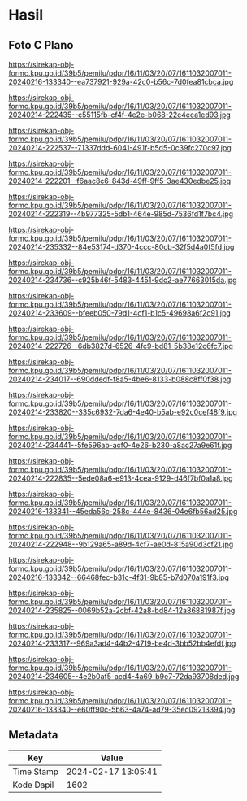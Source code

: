 # Hasil

## Foto C Plano

https://sirekap-obj-formc.kpu.go.id/39b5/pemilu/pdpr/16/11/03/20/07/1611032007011-20240216-133340--ea737921-929a-42c0-b56c-7d0fea81cbca.jpg

https://sirekap-obj-formc.kpu.go.id/39b5/pemilu/pdpr/16/11/03/20/07/1611032007011-20240214-222435--c55115fb-cf4f-4e2e-b068-22c4eea1ed93.jpg

https://sirekap-obj-formc.kpu.go.id/39b5/pemilu/pdpr/16/11/03/20/07/1611032007011-20240214-222537--71337ddd-6041-491f-b5d5-0c39fc270c97.jpg

https://sirekap-obj-formc.kpu.go.id/39b5/pemilu/pdpr/16/11/03/20/07/1611032007011-20240214-222201--f6aac8c6-843d-49ff-9ff5-3ae430edbe25.jpg

https://sirekap-obj-formc.kpu.go.id/39b5/pemilu/pdpr/16/11/03/20/07/1611032007011-20240214-222319--4b977325-5db1-464e-985d-7536fd1f7bc4.jpg

https://sirekap-obj-formc.kpu.go.id/39b5/pemilu/pdpr/16/11/03/20/07/1611032007011-20240214-235332--84e53174-d370-4ccc-80cb-32f5d4a0f5fd.jpg

https://sirekap-obj-formc.kpu.go.id/39b5/pemilu/pdpr/16/11/03/20/07/1611032007011-20240214-234736--c925b46f-5483-4451-9dc2-ae77663015da.jpg

https://sirekap-obj-formc.kpu.go.id/39b5/pemilu/pdpr/16/11/03/20/07/1611032007011-20240214-233609--bfeeb050-79d1-4cf1-b1c5-49698a6f2c91.jpg

https://sirekap-obj-formc.kpu.go.id/39b5/pemilu/pdpr/16/11/03/20/07/1611032007011-20240214-222726--6db3827d-6526-4fc9-bd81-5b38e12c6fc7.jpg

https://sirekap-obj-formc.kpu.go.id/39b5/pemilu/pdpr/16/11/03/20/07/1611032007011-20240214-234017--690ddedf-f8a5-4be6-8133-b088c8ff0f38.jpg

https://sirekap-obj-formc.kpu.go.id/39b5/pemilu/pdpr/16/11/03/20/07/1611032007011-20240214-233820--335c6932-7da6-4e40-b5ab-e92c0cef48f9.jpg

https://sirekap-obj-formc.kpu.go.id/39b5/pemilu/pdpr/16/11/03/20/07/1611032007011-20240214-234441--5fe596ab-acf0-4e26-b230-a8ac27a9e61f.jpg

https://sirekap-obj-formc.kpu.go.id/39b5/pemilu/pdpr/16/11/03/20/07/1611032007011-20240214-222835--5ede08a6-e913-4cea-9129-d46f7bf0a1a8.jpg

https://sirekap-obj-formc.kpu.go.id/39b5/pemilu/pdpr/16/11/03/20/07/1611032007011-20240216-133341--45eda56c-258c-444e-8436-04e6fb56ad25.jpg

https://sirekap-obj-formc.kpu.go.id/39b5/pemilu/pdpr/16/11/03/20/07/1611032007011-20240214-222948--9b129a65-a89d-4cf7-ae0d-815a90d3cf21.jpg

https://sirekap-obj-formc.kpu.go.id/39b5/pemilu/pdpr/16/11/03/20/07/1611032007011-20240216-133342--66468fec-b31c-4f31-9b85-b7d070a191f3.jpg

https://sirekap-obj-formc.kpu.go.id/39b5/pemilu/pdpr/16/11/03/20/07/1611032007011-20240214-235825--0069b52a-2cbf-42a8-bd84-12a86881987f.jpg

https://sirekap-obj-formc.kpu.go.id/39b5/pemilu/pdpr/16/11/03/20/07/1611032007011-20240214-233317--969a3ad4-44b2-4719-be4d-3bb52bb4efdf.jpg

https://sirekap-obj-formc.kpu.go.id/39b5/pemilu/pdpr/16/11/03/20/07/1611032007011-20240214-234605--4e2b0af5-acd4-4a69-b9e7-72da93708ded.jpg

https://sirekap-obj-formc.kpu.go.id/39b5/pemilu/pdpr/16/11/03/20/07/1611032007011-20240216-133340--e60ff90c-5b63-4a74-ad79-35ec09213394.jpg


## Metadata

| Key        | Value               |
| ---------- | ------------------- |
| Time Stamp | 2024-02-17 13:05:41 |
| Kode Dapil | 1602                |



